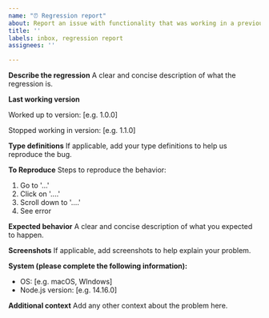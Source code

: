 ```yaml
---
name: "⏰ Regression report"
about: Report an issue with functionality that was working in a previous version
title: ''
labels: inbox, regression report
assignees: ''

---
```


**Describe the regression**
A clear and concise description of what the regression is.

**Last working version**

Worked up to version: [e.g. 1.0.0]

Stopped working in version: [e.g. 1.1.0]

**Type definitions**
If applicable, add your type definitions to help us reproduce the bug.

**To Reproduce**
Steps to reproduce the behavior:
1. Go to '...'
2. Click on '....'
3. Scroll down to '....'
4. See error

**Expected behavior**
A clear and concise description of what you expected to happen.

**Screenshots**
If applicable, add screenshots to help explain your problem.

**System (please complete the following information):**
 - OS: [e.g. macOS, WIndows]
 - Node.js version: [e.g. 14.16.0]

**Additional context**
Add any other context about the problem here.
